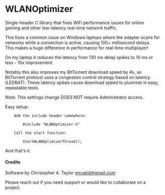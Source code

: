 # WLANOptimizer
Single-header C library that fixes WiFi performance issues for online gaming and other low-latency real-time network traffic.

This fixes a common issue on Windows laptops where the adapter scans for
networks while a connection is active, causing 100+ millisecond delays.
This makes a huge difference in performance for real-time multiplayer!

On my laptop it reduces the latency from 130 ms delay spikes to 10 ms or less - 10x improvement.

Notably this also improves my BitTorrent download speed by 4x, as BitTorrent protocol uses a congestion control strategy based on latency (LEDBAT).  These latency spikes cause download speed to plummet in easy, repeatable tests.

Note: This settings change DOES NOT require Administrator access.

Easy setup:

```
    Add the include header somewhere:

        #include "WLANOptimizer.h"

    Call the start function:

        StartWLANOptimizerThread();

```

And that's it.


#### Credits

Software by Christopher A. Taylor mrcatid@gmail.com

Please reach out if you need support or would like to collaborate on a project.
